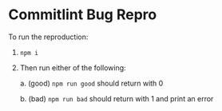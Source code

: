 # Commitlint Bug Repro

To run the reproduction:

1. `npm i`
2. Then run either of the following:

   a. (good) `npm run good` should return with 0
   
   b. (bad) `npm run bad` should return with 1 and print an error
